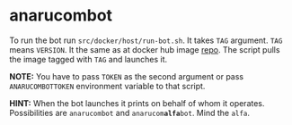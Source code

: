 # anarucombot

To run the bot run `src/docker/host/run-bot.sh`. It takes `TAG` argument. `TAG`
means `VERSION`. It the same as at docker hub image [repo]. The script pulls the
image tagged with `TAG` and launches it.

**NOTE:** You have to pass `TOKEN` as the
second argument or pass `ANARUCOMBOTTOKEN` environment variable to that script.

**HINT:** When the bot launches it prints on behalf of whom it operates.
Possibilities are `anarucombot` and <code>anarucom<b>alfa</b>bot</code>.
Mind the `alfa`.

[repo]: https://hub.docker.com/repository/docker/danissimo/anarucombot
